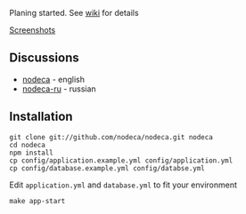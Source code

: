 Planing started. See [wiki](https://github.com/nodeca/nodeca/wiki) for details

[Screenshots](https://github.com/nodeca/nodeca-design)

Discussions
-----------

- [nodeca](https://groups.google.com/group/nodeca/) - english
- [nodeca-ru](https://groups.google.com/group/nodeca-ru/) - russian


Installation
------------

    git clone git://github.com/nodeca/nodeca.git nodeca
    cd nodeca
    npm install
    cp config/application.example.yml config/application.yml
    cp config/database.example.yml config/databse.yml

Edit `application.yml` and `database.yml` to fit your environment

    make app-start
